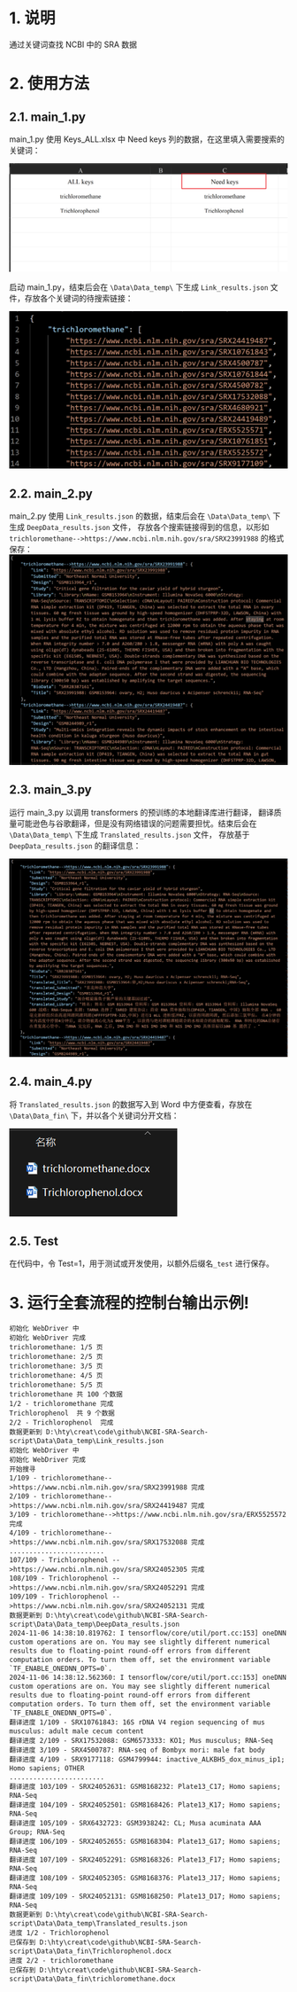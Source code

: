 # 1. 说明

通过关键词查找 NCBI 中的 SRA 数据

# 2. 使用方法

## 2.1. main_1.py

main_1.py 使用 Keys_ALL.xlsx 中 Need keys 列的数据，在这里填入需要搜索的关键词：

![](.README_images/3bd1a849.png)

启动 main_1.py，结束后会在 ```\Data\Data_temp\``` 下生成 ```Link_results.json``` 文件，存放各个关键词的待搜索链接：

![](.README_images/75ae0eb5.png)

## 2.2. main_2.py

main_2.py 使用 ```Link_results.json``` 的数据，结束后会在 ```\Data\Data_temp\``` 下生成 ```DeepData_results.json``` 文件，
存放各个搜索链接得到的信息，以形如 ```trichloromethane-->https://www.ncbi.nlm.nih.gov/sra/SRX23991988``` 的格式保存：
![](.README_images/263147fd.png)

## 2.3. main_3.py

运行 main_3.py 以调用 transformers 的预训练的本地翻译库进行翻译，
翻译质量可能逊色与谷歌翻译，但是没有网络错误的问题需要担忧。结束后会在 ```\Data\Data_temp\``` 下生成 ```Translated_results.json``` 文件，
存放基于 ```DeepData_results.json``` 的翻译信息：

![](.README_images/a6c12dbe.png)

## 2.4. main_4.py

将 ```Translated_results.json``` 的数据写入到 Word 中方便查看，存放在 ```\Data\Data_fin\``` 下，并以各个关键词分开文档：

![](.README_images/8e771c67.png)

## 2.5. Test

在代码中，令 Test=1，用于测试或开发使用，以额外后缀名```_test``` 进行保存。

# 3. 运行全套流程的控制台输出示例!

```
初始化 WebDriver 中
初始化 WebDriver 完成
trichloromethane: 1/5 页
trichloromethane: 2/5 页
trichloromethane: 3/5 页
trichloromethane: 4/5 页
trichloromethane: 5/5 页
trichloromethane 共 100 个数据
1/2 - trichloromethane 完成
Trichlorophenol  共 9 个数据
2/2 - Trichlorophenol  完成
数据更新到 D:\hty\creat\code\github\NCBI-SRA-Search-script\Data\Data_temp\Link_results.json
初始化 WebDriver 中
初始化 WebDriver 完成
开始搜寻
1/109 - trichloromethane-->https://www.ncbi.nlm.nih.gov/sra/SRX23991988 完成
2/109 - trichloromethane-->https://www.ncbi.nlm.nih.gov/sra/SRX24419487 完成
3/109 - trichloromethane-->https://www.ncbi.nlm.nih.gov/sra/ERX5525572 完成
4/109 - trichloromethane-->https://www.ncbi.nlm.nih.gov/sra/SRX17532088 完成
........................
107/109 - Trichlorophenol -->https://www.ncbi.nlm.nih.gov/sra/SRX24052305 完成
108/109 - Trichlorophenol -->https://www.ncbi.nlm.nih.gov/sra/SRX24052291 完成
109/109 - Trichlorophenol -->https://www.ncbi.nlm.nih.gov/sra/SRX24052131 完成
数据更新到 D:\hty\creat\code\github\NCBI-SRA-Search-script\Data\Data_temp\DeepData_results.json
2024-11-06 14:38:10.819762: I tensorflow/core/util/port.cc:153] oneDNN custom operations are on. You may see slightly different numerical results due to floating-point round-off errors from different computation orders. To turn them off, set the environment variable `TF_ENABLE_ONEDNN_OPTS=0`.
2024-11-06 14:38:12.562360: I tensorflow/core/util/port.cc:153] oneDNN custom operations are on. You may see slightly different numerical results due to floating-point round-off errors from different computation orders. To turn them off, set the environment variable `TF_ENABLE_ONEDNN_OPTS=0`.
翻译进度 1/109 - SRX10761843: 16S rDNA V4 region sequencing of mus musculus: adult male cecum content
翻译进度 2/109 - SRX17532088: GSM6573333: KO1; Mus musculus; RNA-Seq
翻译进度 3/109 - SRX4500787: RNA-seq of Bombyx mori: male fat body
翻译进度 4/109 - SRX9177118: GSM4799944: inactive_ALKBH5_dox_minus_ip1; Homo sapiens; OTHER
........................
翻译进度 103/109 - SRX24052631: GSM8168232: Plate13_C17; Homo sapiens; RNA-Seq
翻译进度 104/109 - SRX24052501: GSM8168426: Plate13_K17; Homo sapiens; RNA-Seq
翻译进度 105/109 - SRX6432723: GSM3938242: CL; Musa acuminata AAA Group; RNA-Seq
翻译进度 106/109 - SRX24052655: GSM8168304: Plate13_G17; Homo sapiens; RNA-Seq
翻译进度 107/109 - SRX24052291: GSM8168326: Plate13_F17; Homo sapiens; RNA-Seq
翻译进度 108/109 - SRX24052305: GSM8168376: Plate13_J17; Homo sapiens; RNA-Seq
翻译进度 109/109 - SRX24052131: GSM8168250: Plate13_D17; Homo sapiens; RNA-Seq
数据更新到 D:\hty\creat\code\github\NCBI-SRA-Search-script\Data\Data_temp\Translated_results.json
进度 1/2 - Trichlorophenol 
已保存到 D:\hty\creat\code\github\NCBI-SRA-Search-script\Data\Data_fin\Trichlorophenol.docx
进度 2/2 - trichloromethane
已保存到 D:\hty\creat\code\github\NCBI-SRA-Search-script\Data\Data_fin\trichloromethane.docx

```